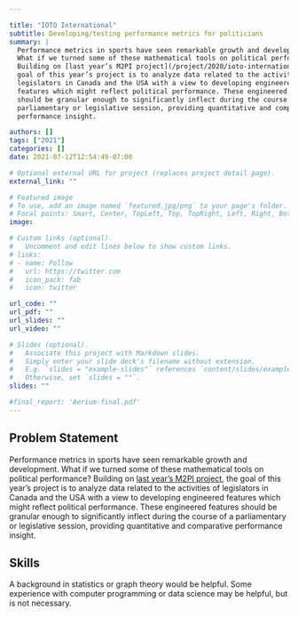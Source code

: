```yaml
---

title: "IOTO International"
subtitle: Developing/testing performance metrics for politicians
summary: |
  Performance metrics in sports have seen remarkable growth and development.
  What if we turned some of these mathematical tools on political performance?
  Building on [last year’s M2PI project](/project/2020/ioto-international/), the
  goal of this year’s project is to analyze data related to the activities of
  legislators in Canada and the USA with a view to developing engineered
  features which might reflect political performance. These engineered features
  should be granular enough to significantly inflect during the course of a
  parliamentary or legislative session, providing quantitative and comparative
  performance insight.

authors: []
tags: ["2021"]
categories: []
date: 2021-07-12T12:54:49-07:00

# Optional external URL for project (replaces project detail page).
external_link: ""

# Featured image
# To use, add an image named `featured.jpg/png` to your page's folder.
# Focal points: Smart, Center, TopLeft, Top, TopRight, Left, Right, BottomLeft, Bottom, BottomRight.
image:

# Custom links (optional).
#   Uncomment and edit lines below to show custom links.
# links:
# - name: Follow
#   url: https://twitter.com
#   icon_pack: fab
#   icon: twitter

url_code: ""
url_pdf: ""
url_slides: ""
url_video: ""

# Slides (optional).
#   Associate this project with Markdown slides.
#   Simply enter your slide deck's filename without extension.
#   E.g. `slides = "example-slides"` references `content/slides/example-slides.md`.
#   Otherwise, set `slides = ""`.
slides: ""

#final_report: 'Aerium-final.pdf'
---
```


## Problem Statement

Performance metrics in sports have seen remarkable growth and development.
What if we turned some of these mathematical tools on political performance?
Building on [last year’s M2PI project](/project/2020/ioto-international/), the
goal of this year’s project is to analyze data related to the activities of
legislators in Canada and the USA with a view to developing engineered
features which might reflect political performance. These engineered features
should be granular enough to significantly inflect during the course of a
parliamentary or legislative session, providing quantitative and comparative
performance insight. 

## Skills
A background in statistics or graph theory would be helpful. Some experience
with computer programming or data science may be helpful, but is not necessary.
